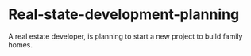 # Real-state-development-planning
A real estate developer, is planning to start a new project to build family homes. 
